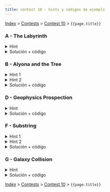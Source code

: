 ```yaml
---
title: contest 10 - hints y códigos de ejemplo
---
```


[Index](../index) > [Contests](../contests) > [Contest 10](../contests#contest-10) > ```{{page.title}}```

### A - The Labyrinth
<details>
  <summary>Hint</summary> 
  Los puntos forman "componentes conexas". Si un aterisco se convierte en punto, entonces se va a fusionar con todas las componentes conexas de puntos adyacentes a él. De hecho, si tenemos 2 o más componentes conexas de puntos separadas por un asterisco, al convertir el asterisco en punto esas componentes se van a fusionar en una pura gran componente + el ex-asterisco entre medio.
</details>
<details> 
  <summary>Solución + código</summary>
  Usamos DFS o BFS para identificar todas las componentes conexas de puntos en el tablero original. Cada punto lo reemplazados por el ID de su componente conexa. Además, por cada componente conexa guardamos su tamaño. Después iteramos sobre todas las celdas asterisco y vemos todas las compontentes conexas adyacentes (vemos todos los IDs distintos adyacentes en el tablero), y sumamos los tamaños + 1. <a href="https://github.com/PabloMessina/Competitive-Programming-Material/blob/master/Solved%20problems/Codeforces/616C_TheLabyrinth.cpp">Código de ejemplo</a>
</details>

### B - Alyona and the Tree
<details>
  <summary>Hint 1</summary>
  Notar que un nodo u hace triste a alguien si y sólo si el máximo de la suma de distancias hacia arriba entre todos sus ancestros es mayor a a[u]. Además, si un nodo u hace triste a alguien, sí o sí hay que borrarlo, y por lo tanto, todo el subárbol que cuelga de u hay que borrarlo también.
</details>
<details>
  <summary>Hint 2</summary>
  Dado un nodo u con parent p, el máximo de las distancias hacia arriba entre todos los ancestros de u es igual al costo de la arista (p,u) + max{0, el máximo hacia arriba de p} (recursivo). Es decir, si lo pensamos como DP, si tengo calculado el máximo hacia arriba del parent p, entonces calcular el máximo hacia arriba de u se puede hacer en O(1).
</details>
<details> 
  <summary>Solución + código</summary>
  Corremos un DFS desde la raíz, en el cual vamos propagando hacia abajo el máximo de la distancia hacia arriba del parent y cuando detectamos un nodo que hace sad a alguien, retornamos altiro para "podar" todo ese subárbol. Además con el mismo DFS aprovechamos de contar los nodos visitados. En la respueta será N - los nodos visitados por el DFS. <a href="https://github.com/PabloMessina/Competitive-Programming-Material/blob/master/Solved%20problems/Codeforces/682C_AlyonaAndTheTree.cpp">Código de ejemplo</a>
</details>

### D - Geophysics Prospection
<details>
  <summary>Hint</summary> 
  Para poder contar agrupaciones de elementos iguales podemos usar un dfs que cuente los elementos de cada componente, si hacemos un dfs en cada componente que pase su tamaño sólo debemos ordenar para obtener la respuesta. Para esto hay que tener cuidado de no repetir necesariamente los dfs que se realizan.
</details>
<details> 
  <summary>Solución + código</summary>
  Podemos hacer dfs al estilo contar componentes conexas, vamos por cada celda, si no la hemos visitado hacemos un dfs que sólo recorrerá celdas de ese tipo y guardamos el tamaño que recorre, y seguimos así. Al final basta con encontrar alguna manera de ordenar los tamaños obtenidos para devolver como se pide. Una opción es hacer uso de priority queues para cada tipo de material.
  <a href="https://github.com/BenjaminRubio/CompetitiveProgramming/blob/master/Problems/ICPC/GeophysicsProspection.cpp">Código de ejemplo</a>
</details>

### F - Substring
<details> 
  <summary>Hint 1</summary>
  Notemos que si el gráfico contiene algún ciclo, necesariamente la resupuesta será -1. Por otro lado, si tuvieramos la certeza de que el grafo es acíclico podríamos hacer uso de un dp para obtener la solución.
</details>
<details> 
  <summary>Hint 2</summary>
  Este dp puede ser por ejemplo contar la cantidad de letras de un tipo C máximas que se pueden obtener para caminos que terminan en el nodo U. Este dp sólo dependería del mismo para los nodos que tienen aristas que llegan a U sumado 1 si la letra asociada a U es C.
</details>
<details> 
  <summary>Solución + código</summary>
  La solución consiste simplemente en primero chequear la existencia de un ciclo en el grafo, si hay ciclo respondemos -1 por el hint 1, de lo contrario procedemos con el approach presentado en el hint 2. Para chequear la existencia de un ciclo basta realizar un dfs, si en algún momento durante la búsqueda se trata de volver a un nodo ya visitado que esté activo (Sea ancestro del nodo que estamos viendo en la búsqueda), entonces tendremos un ciclo. Para saber qué nodos están activos basta tener un arreglo booleano en el cual activamos la posición de un nodo al principio de su llamada en el dfs y la apagamos al final.
  <a href="https://github.com/BenjaminRubio/CompetitiveProgramming/blob/master/Problems/Codeforces/Substring.cpp">Código de ejemplo</a>
</details>

### G - Galaxy Collision
<details> 
  <summary>Hint</summary>
  Para empezar, debemos obtener un grafo que poder trabajar. Una opción es unir aquellas estrellas cuya distancia es menor a 5 años luz, para eso basta tener un map asociando las posiciones de las estrellas a su índice y para cada estrella ver si las posiciones a menos de 5 años luz tienen alguna estrella, en caso de haber una estrella unimos. De esta forma obtenemos el grafo que queríamos.
</details>
<details> 
  <summary>Solución + código</summary>
  Finalmente, para obtener la solución al problema basta realizar un dfs por cada componente del grafo generado. Los vértices que visitamos a profundida par y los que visitamos a profundidad impar en cada componente deben ser parte de galaxias distintas. Luego la respuesta final corresponde a la suma de los tamaños del menor entre cantidad de estrellas a profundidad par o impar en cada componente.
  <a href="https://github.com/BenjaminRubio/CompetitiveProgramming/blob/master/Problems/URI/GalaxyCollision.cpp">Código de ejemplo</a>
</details>

<!-- <details> 
  <summary>Hint</summary>   
</details>
<details> 
  <summary>Solución + código</summary>
  <a href="">Código de ejemplo</a>
</details> -->

[Index](../index) > [Contests](../contests) > [Contest 10](../contests#contest-10) > ```{{page.title}}```
